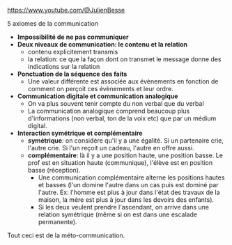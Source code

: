 https://www.youtube.com/@JulienBesse

5 axiomes de la communication

- **Impossibilité de ne pas communiquer**
- **Deux niveaux de communication: le contenu et la relation**
	- contenu explicitement transmis
	- la relation: ce que la façon dont on transmet le message donne des indications sur la relation
- **Ponctuation de la séquence des faits**
	- Une valeur différente est associée aux évènements en fonction de comment on perçoit ces évènements et leur ordre.
- **Communication digitale et communication analogique**
	- On va plus souvent tenir compte du non verbal que du verbal
	- La communication analogique comprend beaucoup plus d'informations (non verbal, ton de la voix etc) que par un médium digital.
- **Interaction symétrique et complémentaire**
	- **symétrique**: on considère qu'il y a une égalité. Si un partenaire crie, l'autre crie. Si l'un reçoit un cadeau, l'autre en offre aussi.
	- **complémentaire**: là il y a une position haute, une position basse. Le prof est en situation haute (communique), l'élève est en position basse (réception). 
		- Une communication complémentaire alterne les positions hautes et basses (l'un domine l'autre dans un cas puis est dominé par l'autre. Ex: l'homme est plus à jour dans l'état des travaux de la maison, la mère est plus à jour dans les devoirs des enfants).
		- Si les deux veulent prendre l'ascendant, on arrive dans une relation symétrique (même si on est dans une escalade permanente). 

Tout ceci est de la méto-communication.